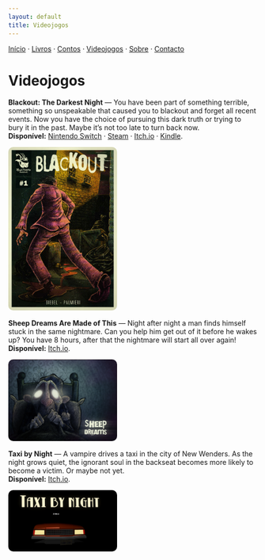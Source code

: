 ```yaml
---
layout: default
title: Videojogos
---
```

[Início](index.md) · [Livros](livros.md) · [Contos](contos.md) · [Videojogos](videojogos.md) · [Sobre](sobre.md) · [Contacto](contacto.md)

# Videojogos

**Blackout: The Darkest Night** — You have been part of something terrible, something so unspeakable that caused you to blackout and forget all recent events. Now you have the choice of pursuing this dark truth or trying to bury it in the past.
Maybe it’s not too late to turn back now.  
**Disponível:** [Nintendo Switch](https://www.nintendo.com/us/store/products/blackout-the-darkest-night-switch/) · [Steam](https://store.steampowered.com/app/875400/Blackout_The_Darkest_Night/) · [Itch.io](https://minichimera.itch.io/blackout) · [Kindle](https://www.amazon.com/dp/B08BSRRHCD).

<img src="/assets/img/blackout.jpg"
     style="width:220px; height:auto; border-radius:10px;">
  
**Sheep Dreams Are Made of This** — Night after night a man finds himself stuck in the same nightmare. Can you help him get out of it before he wakes up? You have 8 hours, after that the nightmare will start all over again!  
**Disponível:** [Itch.io](https://minichimera.itch.io/sheep-dreams-are-made-of-this).

<img src="/assets/img/sheepdreams.jpg"
     style="width:220px; height:auto; border-radius:10px;">

**Taxi by Night** — A vampire drives a taxi in the city of New Wenders. As the night grows quiet, the ignorant soul in the backseat becomes more likely to become a victim. Or maybe not yet.  
**Disponível:** [Itch.io]([https://minichimera.itch.io/sheep-dreams-are-made-of-this](https://minichimera.itch.io/taxi-by-night)).

<img src="/assets/img/taxibynight.png"
     style="width:220px; height:auto; border-radius:10px;">

<!--
Sugestão de organização:
- Para publicar o conto completo, crie um ficheiro novo, por exemplo `conto-titulo.md`,
  e ligue o link "na web" acima para esse ficheiro.
- Se preferir PDFs, carregue o ficheiro na pasta /assets (crie-a) e aponte o link.
-->
